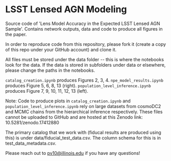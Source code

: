 # LSST Lensed AGN Modeling
Source code of 'Lens Model Accuracy in the Expected LSST Lensed AGN Sample'. Contains network outputs, data and code to produce all figures in the paper.

In order to reproduce code from this repository, please fork it (create a copy of this repo under your GitHub account) and clone it.

All files must be stored under the data folder -- this is where the notebooks look for the data. If the data is stored in subfolders under data or elsewhere, please change the paths in the notebooks.

`catalog_creation.ipynb` produces Figures 2, 3, 4.
`npe_model_results.ipynb` produces Figure 5, 6, 8, 13 (right).
`population_level_inference.ipynb` produces Figure 7, 9, 10, 11, 12, 13 (left).

Note: Code to produce plots in `catalog_creation.ipynb` and `population_level_inference.ipynb` rely on large datasets from cosmoDC2 and MCMC chains from the hierarchical inference respectively. These files cannot be uploaded to GitHub and are hosted at this Zenodo link: 10.5281/zenodo.17412880

The primary catalog that we work with (fiducal results are produced using this) is under data/fiducial_test_data.csv. The column schema for this is in test_data_metadata.csv.

Please reach out to pv10@illinois.edu if you have any questions!